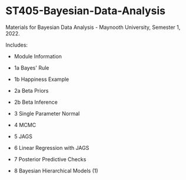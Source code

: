 # ST405-Bayesian-Data-Analysis
Materials for Bayesian Data Analysis - Maynooth University, Semester 1, 2022.

Includes:

  - Module Information

  - 1a Bayes' Rule

  - 1b Happiness Example
  
  - 2a Beta Priors
  
  - 2b Beta Inference
  
  - 3 Single Parameter Normal
  
  - 4 MCMC
  
  - 5 JAGS
  
- 6 Linear Regression with JAGS
  
- 7 Posterior Predictive Checks
  
- 8 Bayesian Hierarchical Models (1)
